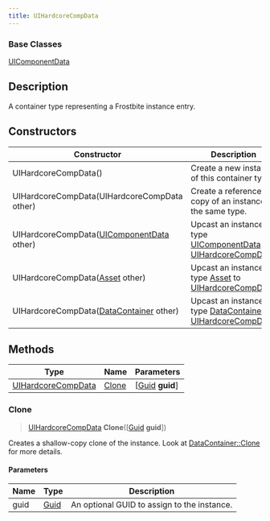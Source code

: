 ```yaml
---
title: UIHardcoreCompData
---
```

### Base Classes

[UIComponentData](UIComponentData)

## Description

A container type representing a Frostbite instance entry.

## Constructors

| Constructor                                                                   | Description                                                                                                                 |
| ----------------------------------------------------------------------------- | --------------------------------------------------------------------------------------------------------------------------- |
| UIHardcoreCompData()                                                          | Create a new instance of this container type.                                                                               |
| UIHardcoreCompData(UIHardcoreCompData other)                                  | Create a reference copy of an instance of the same type.                                                                    |
| UIHardcoreCompData([UIComponentData](UIComponentData) other)                  | Upcast an instance of type [UIComponentData](UIComponentData) to [UIHardcoreCompData](UIHardcoreCompData).                  |
| UIHardcoreCompData([Asset](Asset) other)                                      | Upcast an instance of type [Asset](Asset) to [UIHardcoreCompData](UIHardcoreCompData).                                      |
| UIHardcoreCompData([DataContainer](/vext/ref/shared/class/datacontainer) other) | Upcast an instance of type [DataContainer](/vext/ref/shared/class/datacontainer) to [UIHardcoreCompData](UIHardcoreCompData). |

## Methods

| Type                                     | Name            | Parameters                                     |
| ---------------------------------------- | --------------- | ---------------------------------------------- |
| [UIHardcoreCompData](UIHardcoreCompData) | [Clone](#clone) | \[[Guid](/vext/ref/shared/class/guid) **guid**\] |

### Clone

> [UIHardcoreCompData](UIHardcoreCompData) **Clone**(\[[Guid](/vext/ref/shared/class/guid) **guid**\])

Creates a shallow-copy clone of the instance. Look at [DataContainer::Clone](/vext/ref/shared/class/datacontainer#clone) for more details.

#### Parameters

| Name | Type         | Description                                 |
| ---- | ------------ | ------------------------------------------- |
| guid | [Guid](Guid) | An optional GUID to assign to the instance. |
